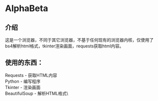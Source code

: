 # AlphaBeta
## 介绍
这是一个浏览器，不同于其它浏览器，不基于任何现有的浏览器内核，仅使用了bs4解析html格式，tkinter渲染画面，requests获取html内容。
## 使用的东西：
Requests - 获取HTML内容\
Python - 编写程序\
Tkinter - 渲染画面\
BeautifulSoup - 解析HTML格式\
